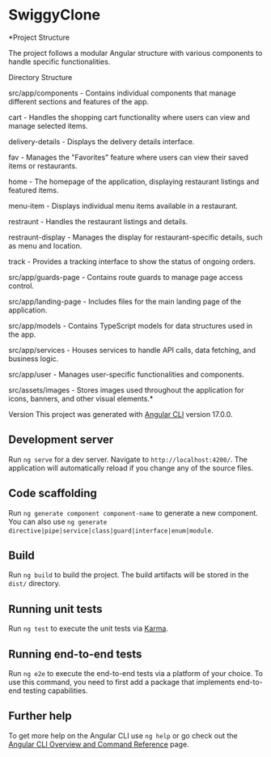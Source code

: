 # SwiggyClone

*Project Structure

The project follows a modular Angular structure with various components to handle specific functionalities.

Directory Structure

src/app/components - Contains individual components that manage different sections and features of the app.

cart - Handles the shopping cart functionality where users can view and manage selected items.

delivery-details - Displays the delivery details interface.

fav - Manages the "Favorites" feature where users can view their saved items or restaurants.

home - The homepage of the application, displaying restaurant listings and featured items.

menu-item - Displays individual menu items available in a restaurant.

restraunt - Handles the restaurant listings and details.

restraunt-display - Manages the display for restaurant-specific details, such as menu and location.

track - Provides a tracking interface to show the status of ongoing orders.

src/app/guards-page - Contains route guards to manage page access control.


src/app/landing-page - Includes files for the main landing page of the application.

src/app/models - Contains TypeScript models for data structures used in the app.

src/app/services - Houses services to handle API calls, data fetching, and business logic.

src/app/user - Manages user-specific functionalities and components.

src/assets/images - Stores images used throughout the application for icons, banners, and other visual elements.*



Version
This project was generated with [Angular CLI](https://github.com/angular/angular-cli) version 17.0.0.

## Development server

Run `ng serve` for a dev server. Navigate to `http://localhost:4200/`. The application will automatically reload if you change any of the source files.

## Code scaffolding

Run `ng generate component component-name` to generate a new component. You can also use `ng generate directive|pipe|service|class|guard|interface|enum|module`.

## Build

Run `ng build` to build the project. The build artifacts will be stored in the `dist/` directory.

## Running unit tests

Run `ng test` to execute the unit tests via [Karma](https://karma-runner.github.io).

## Running end-to-end tests

Run `ng e2e` to execute the end-to-end tests via a platform of your choice. To use this command, you need to first add a package that implements end-to-end testing capabilities.

## Further help

To get more help on the Angular CLI use `ng help` or go check out the [Angular CLI Overview and Command Reference](https://angular.io/cli) page.
